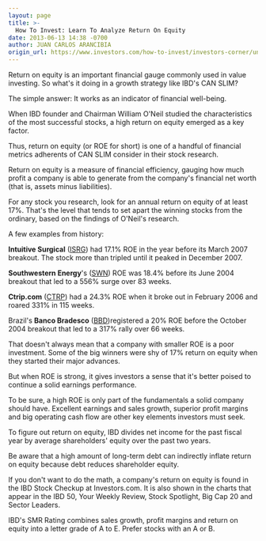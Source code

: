 ```yaml
---
layout: page
title: >-
  How To Invest: Learn To Analyze Return On Equity
date: 2013-06-13 14:38 -0700
author: JUAN CARLOS ARANCIBIA
origin_url: https://www.investors.com/how-to-invest/investors-corner/understanding-return-on-equity
---
```





Return on equity is an important financial gauge commonly used in value investing. So what's it doing in a growth strategy like IBD's CAN SLIM?

  

The simple answer: It works as an indicator of financial well-being.

  

When IBD founder and Chairman William O'Neil studied the characteristics of the most successful stocks, a high return on equity emerged as a key factor.

  

Thus, return on equity (or ROE for short) is one of a handful of financial metrics adherents of CAN SLIM consider in their stock research.

  

Return on equity is a measure of financial efficiency, gauging how much profit a company is able to generate from the company's financial net worth (that is, assets minus liabilities).

  

For any stock you research, look for an annual return on equity of at least 17%. That's the level that tends to set apart the winning stocks from the ordinary, based on the findings of O'Neil's research.

  

A few examples from history:

  

**Intuitive Surgical** ([ISRG](https://research.investors.com/quote.aspx?symbol=ISRG)) had 17.1% ROE in the year before its March 2007 breakout. The stock more than tripled until it peaked in December 2007.

  

**Southwestern Energy**'s ([SWN](https://research.investors.com/quote.aspx?symbol=SWN)) ROE was 18.4% before its June 2004 breakout that led to a 556% surge over 83 weeks.

  

**Ctrip.com** ([CTRP](https://research.investors.com/quote.aspx?symbol=CTRP)) had a 24.3% ROE when it broke out in February 2006 and roared 331% in 115 weeks.

  

Brazil's **Banco Bradesco** ([BBD](https://research.investors.com/quote.aspx?symbol=BBD))registered a 20% ROE before the October 2004 breakout that led to a 317% rally over 66 weeks.

  

That doesn't always mean that a company with smaller ROE is a poor investment. Some of the big winners were shy of 17% return on equity when they started their major advances.

  

But when ROE is strong, it gives investors a sense that it's better poised to continue a solid earnings performance.

  

To be sure, a high ROE is only part of the fundamentals a solid company should have. Excellent earnings and sales growth, superior profit margins and big operating cash flow are other key elements investors must seek.

  

To figure out return on equity, IBD divides net income for the past fiscal year by average shareholders' equity over the past two years.

  

Be aware that a high amount of long-term debt can indirectly inflate return on equity because debt reduces shareholder equity.

  

If you don't want to do the math, a company's return on equity is found in the IBD Stock Checkup at Investors.com. It is also shown in the charts that appear in the IBD 50, Your Weekly Review, Stock Spotlight, Big Cap 20 and Sector Leaders.

  

IBD's SMR Rating combines sales growth, profit margins and return on equity into a letter grade of A to E. Prefer stocks with an A or B.




